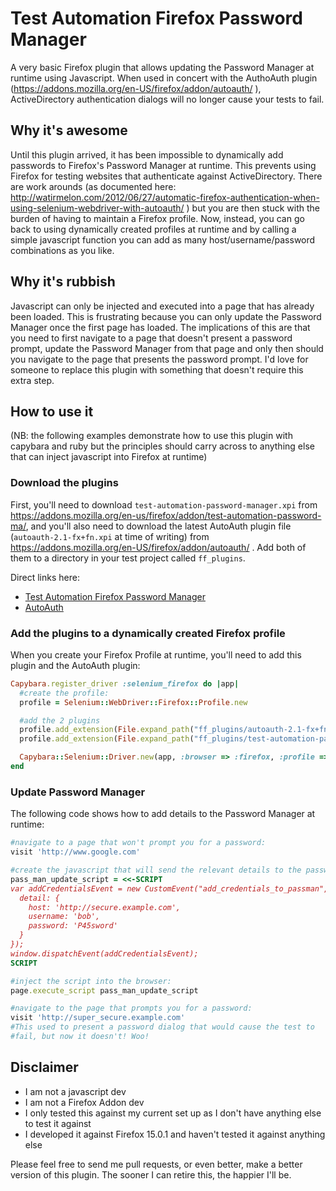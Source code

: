 # Test Automation Firefox Password Manager

A very basic Firefox plugin that allows updating the Password Manager at
runtime using Javascript. When used in concert with the AuthoAuth
plugin (https://addons.mozilla.org/en-US/firefox/addon/autoauth/ ),
ActiveDirectory authentication dialogs will no longer cause your
tests to fail.

## Why it's awesome

Until this plugin arrived, it has been impossible to dynamically add
passwords to Firefox's Password Manager at runtime. This prevents using
Firefox for testing websites that authenticate against ActiveDirectory.
There are work arounds (as documented here: http://watirmelon.com/2012/06/27/automatic-firefox-authentication-when-using-selenium-webdriver-with-autoauth/ ) but you are then stuck with the burden of having to maintain
a Firefox profile. Now, instead, you can go back to using dynamically
created profiles at runtime and by calling a simple javascript function
you can add as many host/username/password combinations as you like.

## Why it's rubbish

Javascript can only be injected and executed into a page that has already
been loaded. This is frustrating because you can only update the Password
Manager once the first page has loaded. The implications of this are
that you need to first navigate to a page that doesn't present a
password prompt, update the Password Manager from that page and only
then should you navigate to the page that presents the password prompt.
I'd love for someone to replace this plugin with something that doesn't
require this extra step.

## How to use it

(NB: the following examples demonstrate how to use this plugin
with capybara and ruby but the principles should carry across to
anything else that can inject javascript into Firefox at runtime)

### Download the plugins

First, you'll need to download `test-automation-password-manager.xpi` from
https://addons.mozilla.org/en-us/firefox/addon/test-automation-password-ma/,
and you'll also need to download the latest AutoAuth plugin file
(`autoauth-2.1-fx+fn.xpi` at time of writing) from
https://addons.mozilla.org/en-US/firefox/addon/autoauth/ . Add both of
them to a directory in your test project called `ff_plugins`.

Direct links here:

* [Test Automation Firefox Password Manager](https://addons.mozilla.org/firefox/downloads/file/170858/test_automation_password_manager-0.1-fx.xpi)
* [AutoAuth](https://addons.mozilla.org/firefox/downloads/latest/4949/addon-4949-latest.xpi)

### Add the plugins to a dynamically created Firefox profile

When you create your Firefox Profile at runtime, you'll need to add this
plugin and the AutoAuth plugin:

```ruby
Capybara.register_driver :selenium_firefox do |app|
  #create the profile:
  profile = Selenium::WebDriver::Firefox::Profile.new

  #add the 2 plugins
  profile.add_extension(File.expand_path("ff_plugins/autoauth-2.1-fx+fn.xpi"))
  profile.add_extension(File.expand_path("ff_plugins/test-automation-password-manager.xpi"))

  Capybara::Selenium::Driver.new(app, :browser => :firefox, :profile => profile)
end
```

### Update Password Manager

The following code shows how to add details to the Password Manager at
runtime:

```ruby
#navigate to a page that won't prompt you for a password:
visit 'http://www.google.com'

#create the javascript that will send the relevant details to the password manager:
pass_man_update_script = <<-SCRIPT
var addCredentialsEvent = new CustomEvent("add_credentials_to_passman", {
  detail: {
    host: 'http://secure.example.com',
    username: 'bob',
    password: 'P45sword'
  }
});
window.dispatchEvent(addCredentialsEvent);
SCRIPT

#inject the script into the browser:
page.execute_script pass_man_update_script

#navigate to the page that prompts you for a password:
visit 'http://super_secure.example.com' 
#This used to present a password dialog that would cause the test to
#fail, but now it doesn't! Woo!
```

## Disclaimer

* I am not a javascript dev
* I am not a Firefox Addon dev
* I only tested this against my current set up as I don't have anything else to test it against
* I developed it against Firefox 15.0.1 and haven't tested it against anything else

Please feel free to send me pull requests, or even better, make a better
version of this plugin. The sooner I can retire this, the happier I'll be.

